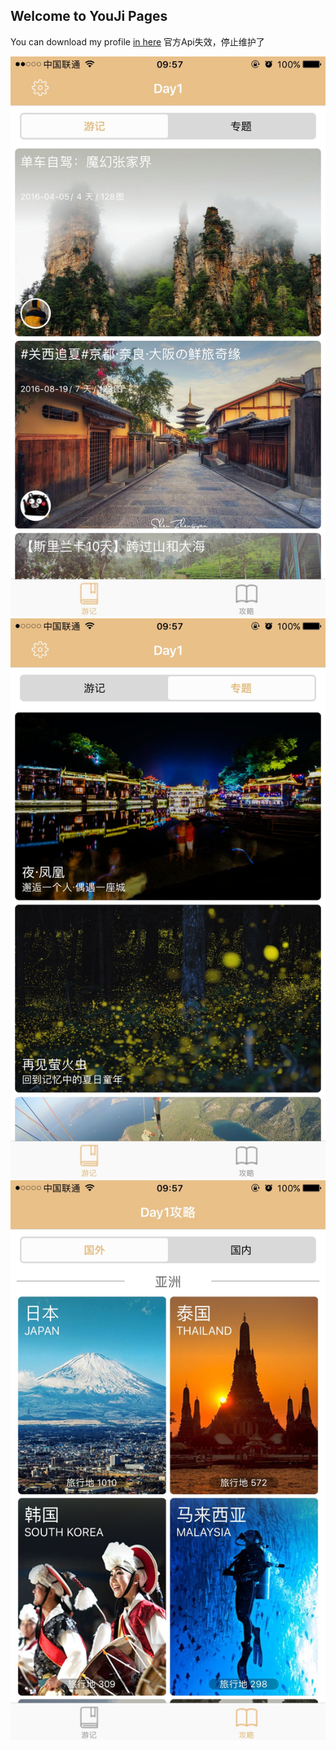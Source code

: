## Welcome to YouJi Pages

You can download my profile [in here](https://github.com/Nixiaxia/YouJi.git)
官方Api失效，停止维护了


![image](https://github.com/Nixiaxia/YouJi/blob/master/YouJi/9B67B37249D7E317337D5FA1B9856253.png)
![image](https://github.com/Nixiaxia/YouJi/blob/master/YouJi/B8F55A407A13372CFB267BF868674548.png)
![image](https://github.com/Nixiaxia/YouJi/blob/master/YouJi/DC54F5B58A6634F815AC7455F9A2BC02.png)
